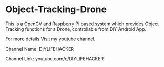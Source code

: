 # Object-Tracking-Drone
This is a OpenCV and Raspberry Pi based system which provides Object Tracking functions for a Drone, controllable from DIY Android App.

For more details Visit my youtube channel.

Channel Name: DIYLIFEHACKER

Channel Link: youtube.com/c/DIYLIFEHACKER

